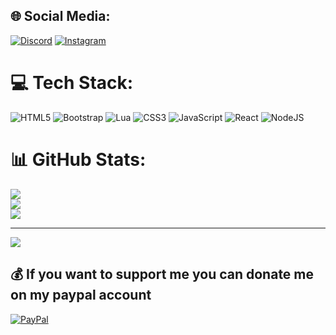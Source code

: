 ## 🌐 Social Media:
[![Discord](https://img.shields.io/badge/Discord-%237289DA.svg?logo=discord&logoColor=white)](https://discord.gg/mihai.0623) [![Instagram](https://img.shields.io/badge/Instagram-%23E4405F.svg?logo=Instagram&logoColor=white)](https://instagram.com/mihai.0623) 

# 💻 Tech Stack:

![HTML5](https://img.shields.io/badge/html5-%23E34F26.svg?style=for-the-badge&logo=html5&logoColor=white) ![Bootstrap](https://img.shields.io/badge/bootstrap-%23563D7C.svg?style=for-the-badge&logo=bootstrap&logoColor=white) ![Lua](https://img.shields.io/badge/lua-%232C2D72.svg?style=for-the-badge&logo=lua&logoColor=white) ![CSS3](https://img.shields.io/badge/css3-%231572B6.svg?style=for-the-badge&logo=css3&logoColor=white) ![JavaScript](https://img.shields.io/badge/javascript-%23323330.svg?style=for-the-badge&logo=javascript&logoColor=%23F7DF1E) ![React](https://img.shields.io/badge/react-%2320232a.svg?style=for-the-badge&logo=react&logoColor=%2361DAFB) ![NodeJS](https://img.shields.io/badge/node.js-6DA55F?style=for-the-badge&logo=node.js&logoColor=white)
# 📊 GitHub Stats:
![](https://github-readme-stats.vercel.app/api?username=m1ha1233&theme=dark&hide_border=false&include_all_commits=true&count_private=true)<br/>
![](https://github-readme-streak-stats.herokuapp.com/?user=m1ha1233&theme=dark&hide_border=false)<br/>
![](https://github-readme-stats.vercel.app/api/top-langs/?username=m1ha1233&theme=dark&hide_border=false&include_all_commits=true&count_private=true&layout=compact)

---
[![](https://visitcount.itsvg.in/api?id=m1ha1233&icon=0&color=0)](https://visitcount.itsvg.in)

  ## 💰 If you want to support me you can donate me on my paypal account
  [![PayPal](https://img.shields.io/badge/PayPal-00457C?style=for-the-badge&logo=paypal&logoColor=white)](https://paypal.me/mihai0623) 
